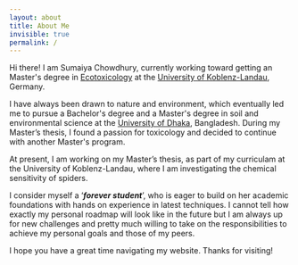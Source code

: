 ```yaml
---
layout: about
title: About Me
invisible: true
permalink: /
---
```


Hi there! I am Sumaiya Chowdhury, currently working toward getting an Master's degree in [Ecotoxicology](https://www.uni-koblenz-landau.de/de/landau/fb7/studieninteressierte/master-ecotoxicology) at the
[University of Koblenz-Landau](https://www.uni-koblenz-landau.de/de/landau), Germany.

I have always been drawn to nature and environment, which eventually led me to pursue a Bachelor's degree and a Master's degree in soil and
environmental science at the [University of Dhaka](https://www.du.ac.bd), Bangladesh. During my Master’s thesis, I found a passion for toxicology and decided to continue with another Master's program. 

At present, I am working on my Master’s thesis, as part of my curriculam at the University of Koblenz-Landau, where I am investigating the chemical sensitivity of spiders.

I consider myself a ‘***forever student***’, who is eager to build on her academic foundations with hands on
experience in latest techniques. I cannot tell how exactly my personal roadmap will look like in the future but I am always up for new
challenges and pretty much willing to take on the responsibilities to achieve my personal goals and
those of my peers.
 
I hope you have a great time navigating my website. Thanks for visiting!
